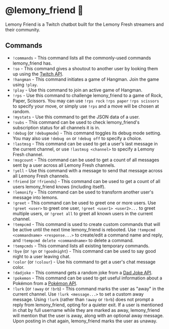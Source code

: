# @lemony_friend 🍋️

Lemony Friend is a Twitch chatbot built for the Lemony Fresh streamers and their community.

## Commands
- `!commands` - This command lists all the commonly-used commands lemony_friend has.
- `!so` - This command gives a shoutout to another user by looking them up using the [Twitch API](https://dev.twitch.tv/docs/api/).
- `!hangman` - This command initiates a game of Hangman. Join the game using `!play`.
- `!play` - Use this command to join an active game of Hangman.
- `!rps` - Use this command to challenge lemony_friend to a game of Rock, Paper, Scissors. You may can use `!rps rock` `!rps paper` `!rps scissors` to specify your move, or simply use `!rps` and a move will be chosen at random.
- `!mystats` - Use this command to get the JSON data of a user.
- `!subs` - This command can be used to check lemony_friend's subscription status for all channels it is in.
- `!debug` (or `!debugmode`) - This command toggles its debug mode setting. You may also use `!debug on` or `!debug off` to specify a choice.
- `!lastmsg` - This command can be used to get a user's last message in the current channel, or use `!lastmsg <channel>` to specify a Lemony Fresh channel. 
- `!msgcount` - This command can be used to get a count of all messages sent by a user across all Lemony Fresh channels.
- `!yell` - Use this command with a message to send that message across all Lemony Fresh channels.
- `!friend` (or `!friends`) - This command can be used to get a count of all users lemony_friend knows (including itself).
- `!lemonify` - This command can be used to transform another user's message into lemons.
- `!greet` - This command can be used to greet one or more users. Use `!greet <user>` to greet one user, `!greet <user1> <user2>...` to greet multiple users, or `!greet all` to greet all known users in the current channel.
- `!tempcmd` - This command is used to create custom commands that will be active until the next time lemony_friend is rebooted. Use `!tempcmd <commandname> <response...>` to create/edit a command name and reply, and `!tempcmd delete <commandname>` to delete a command.
- `!tempcmds` - This command lists all existing temporary commands.
- `!bye` (or `!gn` or `!goodnight`) - This command can be used to say good night to a user leaving chat.
- `!color` (or `!colour`) - Use his command to get a user's chat message color.
- `!dadjoke` - This command gets a random joke from a [Dad Joke API](https://icanhazdadjoke.com/api).
- `!pokemon` - This command can be used to get useful information about a Pokémon from a [Pokémon API](https://pokeapi.co/).
- `!lurk` (or `!away` or `!brb`) - This command marks the user as "away" in the current channel. Use `!lurk <message...>` to set a custom away message. Using `!lurk` (rather than `!away` or `!brb`) does not prompt a reply from lemony_friend, opting for a quieter exit. If a user is mentioned in chat by full username while they are marked as away, lemony_friend will mention that the user is away, along with an optional away message. Upon posting in chat again, lemony_friend marks the user as unaway.
